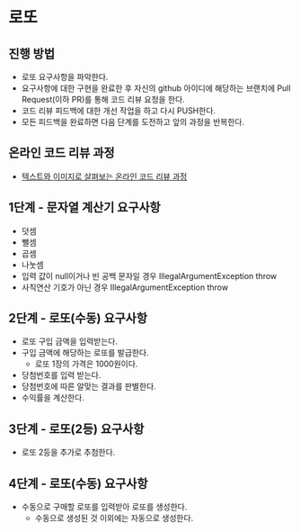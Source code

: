 # 로또
## 진행 방법
* 로또 요구사항을 파악한다.
* 요구사항에 대한 구현을 완료한 후 자신의 github 아이디에 해당하는 브랜치에 Pull Request(이하 PR)를 통해 코드 리뷰 요청을 한다.
* 코드 리뷰 피드백에 대한 개선 작업을 하고 다시 PUSH한다.
* 모든 피드백을 완료하면 다음 단계를 도전하고 앞의 과정을 반복한다.

## 온라인 코드 리뷰 과정
* [텍스트와 이미지로 살펴보는 온라인 코드 리뷰 과정](https://github.com/next-step/nextstep-docs/tree/master/codereview)

## 1단계 - 문자열 계산기 요구사항
- 덧셈
- 뺄셈
- 곱셈
- 나눗셈
- 입력 값이 null이거나 빈 공백 문자일 경우 IllegalArgumentException throw
- 사칙연산 기호가 아닌 경우 IllegalArgumentException throw

## 2단계 - 로또(수동) 요구사항
- 로또 구입 금액을 입력받는다.
- 구입 금액에 해당하는 로또를 발급한다.
  - 로또 1장의 가격은 1000원이다.
- 당첨번호를 입력 받는다.
- 당첨번호에 따른 알맞는 결과를 판별한다.
- 수익률을 계산한다.

## 3단계 - 로또(2등) 요구사항
- 로또 2등을 추가로 추첨한다.

## 4단계 - 로또(수동) 요구사항
- 수동으로 구매할 로또를 입력받아 로또를 생성한다.
  - 수동으로 생성된 것 이외에는 자동으로 생성한다.